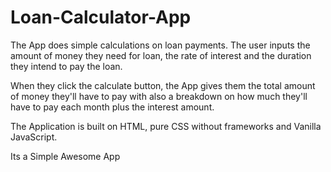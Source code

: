 # Loan-Calculator-App

The App does simple calculations on loan payments. The user inputs the amount of money they need for loan, the rate of interest and the duration they intend to pay the loan. 

When they click the calculate button, the App gives them the total amount of money they'll have to pay with also a breakdown on how much they'll have to pay each month plus the interest amount.

The Application is built on HTML, pure CSS without frameworks and Vanilla JavaScript.

Its a Simple Awesome App
